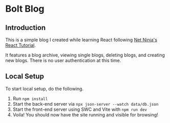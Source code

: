 # Bolt Blog

## Introduction

This is a simple blog I created while learning React following <a href="https://www.youtube.com/playlist?list=PL4cUxeGkcC9gZD-Tvwfod2gaISzfRiP9d" target="_blank">Net Ninja's React Tutorial</a>.

It features a blog archive, viewing single blogs, deleting blogs, and creating new blogs. There is no user authentication at this time.

## Local Setup

To start local setup, do the following.

1. Run `npm install`
2. Start the back-end server via `npx json-server --watch data/db.json`
3. Start the front-end server using SWC and Vite with `npm run dev`
4. Voila! You should now have the site running and visible for browsing!
